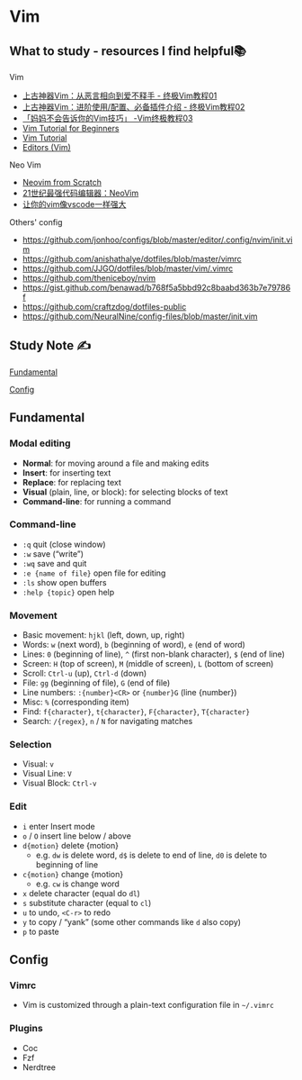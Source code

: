 # Vim

## What to study - resources I find helpful📚

Vim 

- [上古神器Vim：从恶言相向到爱不释手 - 终极Vim教程01](https://www.bilibili.com/video/BV164411P7tw?spm_id_from=333.999.0.0&vd_source=feba2df2be8d73a9f79885dece576693)
- [上古神器Vim：进阶使用/配置、必备插件介绍 - 终极Vim教程02](https://www.bilibili.com/video/BV1e4411V7AA?spm_id_from=333.999.0.0&vd_source=feba2df2be8d73a9f79885dece576693)
- [「妈妈不会告诉你的Vim技巧」 -Vim终极教程03](https://www.bilibili.com/video/BV1r4411G7de?spm_id_from=333.999.0.0&vd_source=feba2df2be8d73a9f79885dece576693)
- [Vim Tutorial for Beginners](https://www.youtube.com/watch?v=RZ4p-saaQkc)
- [Vim Tutorial](https://www.youtube.com/watch?v=IiwGbcd8S7I)
- [Editors (Vim)](https://missing.csail.mit.edu/2020/editors/)

Neo Vim

- [Neovim from Scratch](https://www.youtube.com/playlist?list=PLhoH5vyxr6Qq41NFL4GvhFp-WLd5xzIzZ)
- [21世纪最强代码编辑器：NeoVim](https://www.bilibili.com/video/BV1y4411C7pE?spm_id_from=333.999.0.0&vd_source=feba2df2be8d73a9f79885dece576693)
- [让你的vim像vscode一样强大](https://www.bilibili.com/video/BV1Ka4y1E7AM?spm_id_from=333.999.0.0&vd_source=feba2df2be8d73a9f79885dece576693)

Others' config

- https://github.com/jonhoo/configs/blob/master/editor/.config/nvim/init.vim
- https://github.com/anishathalye/dotfiles/blob/master/vimrc
- https://github.com/JJGO/dotfiles/blob/master/vim/.vimrc
- https://github.com/theniceboy/nvim
- https://gist.github.com/benawad/b768f5a5bbd92c8baabd363b7e79786f
- https://github.com/craftzdog/dotfiles-public
- https://github.com/NeuralNine/config-files/blob/master/init.vim

## Study Note ✍️

[Fundamental](#Fundamental)

[Config](#Config)

## Fundamental

### Modal editing

- **Normal**: for moving around a file and making edits
- **Insert**: for inserting text
- **Replace**: for replacing text
- **Visual** (plain, line, or block): for selecting blocks of text
- **Command-line**: for running a command

### Command-line

- `:q` quit (close window)
- `:w` save (“write”)
- `:wq` save and quit
- `:e {name of file}` open file for editing
- `:ls` show open buffers
- `:help {topic}` open help

### Movement

- Basic movement: `hjkl` (left, down, up, right)
- Words: `w` (next word), `b` (beginning of word), `e` (end of word)
- Lines: `0` (beginning of line), `^` (first non-blank character), `$` (end of line)
- Screen: `H` (top of screen), `M` (middle of screen), `L` (bottom of screen)
- Scroll: `Ctrl-u` (up), `Ctrl-d` (down)
- File: `gg` (beginning of file), `G` (end of file)
- Line numbers: `:{number}<CR>` or `{number}G` (line {number})
- Misc: `%` (corresponding item)
- Find: `f{character}`, `t{character}`, `F{character}`, `T{character}`
- Search: `/{regex}`, `n` / `N` for navigating matches

### Selection

- Visual: `v`
- Visual Line: `V`
- Visual Block: `Ctrl-v`

### Edit

- `i` enter Insert mode
- `o` / `O` insert line below / above
- `d{motion}` delete {motion}
  - e.g. `dw` is delete word, `d$` is delete to end of line, `d0` is delete to beginning of line
- `c{motion}` change {motion}
  - e.g. `cw` is change word
- `x` delete character (equal do `dl`)
- `s` substitute character (equal to `cl`)
- `u` to undo, `<C-r>` to redo
- `y` to copy / “yank” (some other commands like `d` also copy)
- `p` to paste

## Config

### Vimrc

- Vim is customized through a plain-text configuration file in `~/.vimrc`

### Plugins

- Coc
- Fzf
- Nerdtree